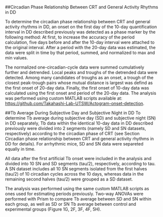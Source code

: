 ##Circadian Phase Relationship Between CRT and General Activity Rhythms in DD

To determine the circadian phase relationship between CRT and general activity rhythms in DD, an onset on the first day of the 10-day quantification interval in DD described previously was detected as a phase marker by the following method:
At first, to increase the accuracy of the period calculation, five days before and after the 10-day interval were attached to the original interval. After a period with the 20-day data was estimated, the data were split in time by that period, summed, and normalized to max and min values.

The normalized one-circadian-cycle data were summed cumulatively further and detrended. Local peaks and troughs of the detrended data were detected. Among many candidates of troughs as an onset, a trough of the closest peak-trough pairs whose mutual distance is largest was defind as the first onset of 20-day data. Finally, the first onset of 10-day data was calculated using the first onset and period of the 20-day data. The analysis was performed using custom MATLAB scripts available at: https://github.com/Takahashi-Lab-UTSW/Actogram-onset-detection.

##Tb Average During Subjective Day and Subjective Night in DD
To determine Tb average during subjective day (SD) and subjective night (SN) in DD separately, Tb data within the identical 10-day data in DD described previously were divided into 2 segments (namely SD and SN datasets, respectively) according to the circadian phase of CRT (see Section Circadian phase relationship between CRT and general activity rhythms in DD for details). For arrhythmic mice, SD and SN data were separeted equally in time.

All data after the first artificial Tb onset were included in the analysis and divided into 10 SN and SD segments (tau/2), respectively, according to tau. A SN dataset includes all 10 SN segments isolated from the first halves (tau/2) of 10 circadian cycles across the 10 days, whereas data in the remaining second halves (tau/2) were grouped as a SD dataset.

The analysis was performed using the same custom MATLAB scripts as ones used for estimating periods previously. Two-way ANOVAs were performed with Prism to compare Tb average between SD and SN within each group, as well as SD or SN Tb average between control and experimental groups (Figure 1G, 2F, 3F, 4F, 5H).

